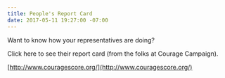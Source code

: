 ```yaml
---
title: People's Report Card
date: 2017-05-11 19:27:00 -07:00
---
```


Want to know how your representatives are doing?  

Click here to see their report card (from the folks at Courage Campaign).

[http://www.couragescore.org/](http://www.couragescore.org/)
